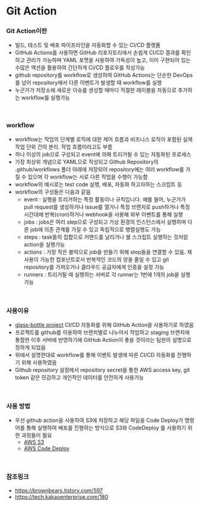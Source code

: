 # Git Action

### Git Action이란
- 빌드, 테스트 및 배포 파이프라인을 자동화할 수 있는 CI/CD 플랫폼
- GitHub Actions를 사용하면 GitHub 리포지토리에서 손쉽게 CI/CD 결과를 확인하고 관리가 가능하며 YAML 포맷을 사용하여 가독성이 높고, 이미 구현되어 있는 수많은 액션을 활용하여 간단하게 CI/CD 플로우를 작성가능
- github repository를 workflow로 생성하여 GitHub Actions는 단순한 DevOps를 넘어 repository에서 다른 이벤트가 발생할 때 workflow를 실행
- 누군가가 저장소에 새로운 이슈를 생성할 때마다 적절한 레이블을 자동으로 추가하는 workflow를 실행가능

<br>

### workflow
- workflow는 작업의 단계별 로직에 대한 제어 흐름과 비즈니스 로직이 포함된 실제 작업 단위 간의 분리. 작업 흐름이라고도 부름
- 하나 이상의 job으로 구성되고 event에 의해 트리거될 수 있는 자동화된 프로세스
- 가장 최상위 개념으로 YAML으로 작성되고 Github Repository의 .github/workflows 폴더 아래에 저장되어 repository에는 여러 workflow를 가질 수 있으며 각 workflow는 서로 다른 작업을 수행이 가능함
- workflow의 예시로는 test code 실행, 배포, 자동화 하고자하는 스크립트 등
- workflow의 구성들은 다음과 같음
    - event : 실행을 트리거하는 특정 활동이나 규칙입니다. 예를 들어, 누군가가 pull request를 생성하거나 issue를 열거나 특정 브랜치로 push하거나 특정 시간대에 반복(cron)하거나 webhook을 사용해 외부 이벤트를 통해 실행
    - jobs : jobs은 여러 step으로 구성되고 가상 환경의 인스턴스에서 실행하며 다른 job에 의존 관계를 가질 수 있고 독립적으로 병렬실행도 가능
    - steps : task들의 집합으로 커맨드를 날리거나 쉘 스크립트 실행하는 것처럼 action을 실행가능
    - actions : 가장 작은 블럭으로 job을 만들기 위해 step들을 연결할 수 있음. 재사용이 가능한 컴포넌트로서 반복적인 코드의 양을 줄일 수 있고 git repository를 가져오거나 클라우드 공급자에게 인증을 설정 가능
    - runners : 트리거될 때 실행하는 서버로 각 runner는 1번에 1개의 job을 실행가능

<br>

### 사용이유
- [glass-bottle project](https://github.com/selab-hs/glass-bottle) CI/CD 자동화를 위해 GitHub Action을 사용하기로 하였음
- 프로젝트를 github를 이용하여 브랜치별로 나누어서 작업하고 staging 브랜치에 통합한 이후 서버에 반영하기에 GitHub Action이 좋을 것이라는 팀원의 설명으로 정하게 되었음
- 위에서 설명한대로 workflow를 통해 이벤트 발생에 따른 CI/CD 자동화를 진행하기 위해 사용하였음
- Github repository 설정에서 repository secret을 통한 AWS access key, git token 같은 민감하고 개인적인 데이터를 안전하게 사용가능

<br>

### 사용 방법
- 우선 github action을 사용하여 S3에 저장하고 해당 파일을 Code Deploy가 명령어를 통해 실행하여 배포를 진행하는 방식으로 S3와 CodeDeploy 를 사용하기 위한 과정들이 필요
    - [AWS S3]()
    - [AWS Code Deploy]()

<br>

### 참조링크
- https://brownbears.tistory.com/597
- https://tech.kakaoenterprise.com/180